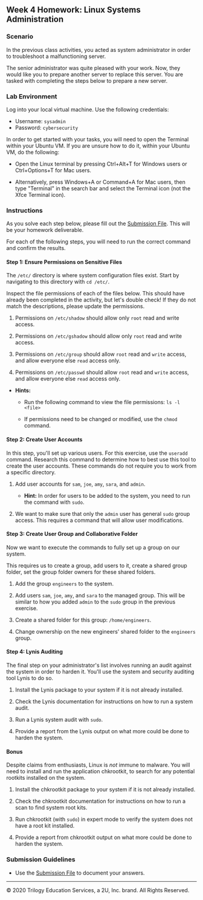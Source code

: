 ## Week 4 Homework: Linux Systems Administration

### Scenario 
In the previous class activities, you acted as system administrator in order to troubleshoot a malfunctioning server.

The senior administrator was quite pleased with your work. Now, they would like you to prepare another server to replace this server. You are tasked with completing the steps below to prepare a new server.

### Lab Environment
Log into your local virtual machine. Use the following credentials:

- Username: `sysadmin`
- Password: `cybersecurity`

In order to get started with your tasks, you will need to open the Terminal within your Ubuntu VM. If you are unsure how to do it, within your Ubuntu VM, do the following:

- Open the Linux terminal by pressing Ctrl+Alt+T for Windows users or Ctrl+Options+T for Mac users.

- Alternatively, press Windows+A or Command+A for Mac users, then type "Terminal" in the search bar and select the Terminal icon (not the Xfce Terminal icon).

### Instructions

As you solve each step below, please fill out the [Submission File](SubmissionFile.md). This will be your homework deliverable.

For each of the following steps, you will need to run the correct command and confirm the results.

#### Step 1: Ensure Permissions on Sensitive Files

The `/etc/` directory is where system configuration files exist. Start by navigating to this directory with `cd /etc/`.

Inspect the file permissions of each of the files below.  This should have already been completed in the activity, but let's double check!
If they do not match the descriptions, please update the permissions.

  1. Permissions on `/etc/shadow` should allow only `root` read and write access.

  2. Permissions on `/etc/gshadow` should allow only `root` read and write access.

  3. Permissions on `/etc/group` should allow `root` read and `write` access, and allow everyone else `read` access only.

  4. Permissions on `/etc/passwd` should allow `root` read and `write` access, and allow everyone else `read` access only.

 - **Hints:** 
 
    - Run the following command to view the file permissions: `ls -l <file>`

    - If permissions need to be changed or modified, use the `chmod` command.


#### Step 2: Create User Accounts

In this step, you'll set up various users. For this exercise, use the `useradd` command. Research this command to determine how to best use this tool to create the user accounts. These commands do not require you to work from a specific directory.

1. Add user accounts for `sam`, `joe`, `amy`, `sara`, and `admin`.

    -  **Hint:** In order for users to be added to the system, you need to run the command with `sudo`.

2. We want to make sure that only the `admin` user has general `sudo` group access. This requires a command that will allow user modifications.

#### Step 3: Create User Group and Collaborative Folder

Now we want to execute the commands to fully set up a group on our system.

This requires us to create a group, add users to it, create a shared group folder, set the group folder owners for these shared folders.

1. Add the group `engineers` to the system.

2. Add users `sam`, `joe`, `amy`, and `sara` to the managed group. This will be similar to how you added `admin` to the `sudo` group in the previous exercise.

3. Create a shared folder for this group: `/home/engineers`.

4. Change ownership on the new engineers' shared folder to the `engineers` group.


#### Step 4: Lynis Auditing

The final step on your administrator's list involves running an audit against the system in order to harden it. You'll use the system and security auditing tool Lynis to do so.

1. Install the Lynis package to your system if it is not already installed.

2. Check the Lynis documentation for instructions on how to run a system audit.

3. Run a Lynis system audit with `sudo`.

4. Provide a report from the Lynis output on what more could be done to harden the system.


#### Bonus 

Despite claims from enthusiasts, Linux is _not_ immune to malware. You will need to install and run the application chkrootkit, to search for any potential rootkits installed on the system.

1. Install the chkrootkit package to your system if it is not already installed.

2. Check the chkrootkit documentation for instructions on how to run a scan to find system root kits.

3. Run chkrootkit (with `sudo`) in expert mode to verify the system does not have a root kit installed.

4. Provide a report from chkrootkit output on what more could be done to harden the system.


### Submission Guidelines 
- Use the [Submission File](SubmissionFile.md) to document your answers. 




---
© 2020 Trilogy Education Services, a 2U, Inc. brand. All Rights Reserved.
